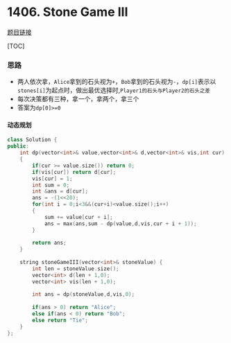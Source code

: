 # 1406. Stone Game III

[题目链接](https://leetcode.com/problems/stone-game-iii/)

[TOC]

### 思路

* 两人依次拿，`Alice`拿到的石头视为`+`，`Bob`拿到的石头视为`-`，`dp[i]`表示以`stones[i]`为起点时，做出最优选择时,`Player1的石头与Player2的石头之差`
* 每次决策都有三种，拿一个，拿两个，拿三个
* 答案为`dp[0]>=0`



#### 动态规划

```cpp
class Solution {
public:
    int dp(vector<int>& value,vector<int>& d,vector<int>& vis,int cur)
    {
        if(cur >= value.size()) return 0;
        if(vis[cur]) return d[cur];
        vis[cur] = 1;
        int sum = 0;
        int &ans = d[cur];
        ans = -(1<<20);
        for(int i = 0;i<3&&(cur+i)<value.size();i++)
        {
            sum += value[cur + i];
            ans = max(ans,sum - dp(value,d,vis,cur + i + 1));
        }
        
        return ans;
    }
    
    string stoneGameIII(vector<int>& stoneValue) {
        int len = stoneValue.size();
        vector<int> d(len + 1,0);
        vector<int> vis(len + 1,0);
        
        int ans = dp(stoneValue,d,vis,0);
        
        if(ans > 0) return "Alice";
        else if(ans < 0) return "Bob";
        else return "Tie";
    }
};
```

